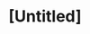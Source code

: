 ---
pid: rs394
title: "[Untitled]"
location_transcription: 
coordinates: "[-75.172060589527, 39.949556016614]"
zipcode: 
gen_neighborhood: 
neighborhood: 
outside_phl: 
age: 
age_range: 
instagram: 
image_file_name: rs_394.jpg
proposal_transcription: |-
  Jesus
  Allah
  Victory
  People
  Sins
topic: Religion
topic_summary: '0'
type: Other No Form
keywords_other: Religion
credit: 
image_labels: 
twitter: 
facebook: 
permalink: "/monuments/rs394/"
layout: item-page
---